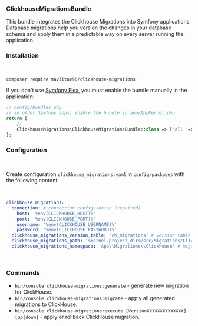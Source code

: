 ### ClickhouseMigrationsBundle

This bundle integrates the Clickhouse Migrations into Symfony applications. Database migrations help you version the changes in your database schema and apply them in a predictable way on every server running the application.


### Installation
<br>

```bash
composer require mavlitov98/clickhouse-migrations
```

If you don't use [Symfony Flex](https://symfony.com/components/Symfony%20Flex), you must enable the bundle manually in the application:

```php
// config/bundles.php
// in older Symfony apps, enable the bundle in app/AppKernel.php
return [
    // ...
    ClickhouseMigrations\ClickhouseMigrationsBundle::class => ['all' => true],
];
```


### Configuration
<br>

Create configuration `clickhouse_migrations.yaml` in `config/packages` with the following content:

<br>

```yaml
clickhouse_migrations:
  connection: # connection configuration (required)
    host: '%env(CLICKHOUSE_HOST)%'
    port: '%env(CLICKHOUSE_PORT)%'
    username: '%env(CLICKHOUSE_USERNAME)%'
    password: '%env(CLICKHOUSE_PASSWORD)%'
  clickhouse_migrations_version_table: 'ch_migrations' # version table name (optional)
  clickhouse_migrations_path: '%kernel.project_dir%/src/Migrations/Clickhouse' # migration path (optional)
  clickhouse_migrations_namespace: 'App\\Migrations\\Clickhouse' # migration class namespace (optional)
```

<br>

### Commands

- `bin/console clickhouse-migrations:generate` - generate new migration for ClickHouse.
- `bin/console clickhouse-migrations:migrate` - apply all generated migrations to ClickHouse.
- `bin/console clickhouse-migrations:execute [VersionXXXXXXXXXXXXXX] [up|down]` - apply or rollback ClickHouse migration.

